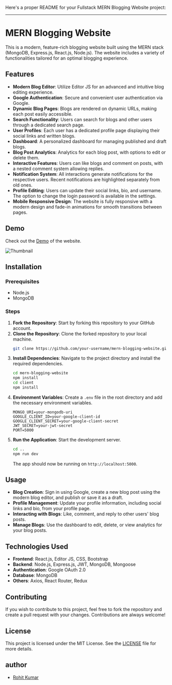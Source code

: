 Here's a proper README for your Fullstack MERN Blogging Website project:

---

# MERN Blogging Website

This is a modern, feature-rich blogging website built using the MERN stack (MongoDB, Express.js, React.js, Node.js). The website includes a variety of functionalities tailored for an optimal blogging experience.

## Features

- **Modern Blog Editor**: Utilize Editor JS for an advanced and intuitive blog editing experience.
- **Google Authentication**: Secure and convenient user authentication via Google.
- **Dynamic Blog Pages**: Blogs are rendered on dynamic URLs, making each post easily accessible.
- **Search Functionality**: Users can search for blogs and other users through a dedicated search page.
- **User Profiles**: Each user has a dedicated profile page displaying their social links and written blogs.
- **Dashboard**: A personalized dashboard for managing published and draft blogs.
- **Blog Post Analytics**: Analytics for each blog post, with options to edit or delete them.
- **Interactive Features**: Users can like blogs and comment on posts, with a nested comment system allowing replies.
- **Notification System**: All interactions generate notifications for the respective users. Recent notifications are highlighted separately from old ones.
- **Profile Editing**: Users can update their social links, bio, and username. The option to change the login password is available in the settings.
- **Mobile Responsive Design**: The website is fully responsive with a modern design and fade-in animations for smooth transitions between pages.

## Demo

Check out the [Demo](#) of the website.

![Thumbnail](#)

## Installation

### Prerequisites

- Node.js
- MongoDB

### Steps

1. **Fork the Repository**: Start by forking this repository to your GitHub account.
2. **Clone the Repository**: Clone the forked repository to your local machine.
    ```bash
    git clone https://github.com/your-username/mern-blogging-website.git
    ```
3. **Install Dependencies**: Navigate to the project directory and install the required dependencies.
    ```bash
    cd mern-blogging-website
    npm install
    cd client
    npm install
    ```
4. **Environment Variables**: Create a `.env` file in the root directory and add the necessary environment variables.
    ```plaintext
    MONGO_URI=your-mongodb-uri
    GOOGLE_CLIENT_ID=your-google-client-id
    GOOGLE_CLIENT_SECRET=your-google-client-secret
    JWT_SECRET=your-jwt-secret
    PORT=5000
    ```
5. **Run the Application**: Start the development server.
    ```bash
    cd ..
    npm run dev
    ```
   The app should now be running on `http://localhost:5000`.

## Usage

- **Blog Creation**: Sign in using Google, create a new blog post using the modern blog editor, and publish or save it as a draft.
- **Profile Management**: Update your profile information, including social links and bio, from your profile page.
- **Interacting with Blogs**: Like, comment, and reply to other users' blog posts.
- **Manage Blogs**: Use the dashboard to edit, delete, or view analytics for your blog posts.

## Technologies Used

- **Frontend**: React.js, Editor JS, CSS, Bootstrap
- **Backend**: Node.js, Express.js, JWT, MongoDB, Mongoose
- **Authentication**: Google OAuth 2.0
- **Database**: MongoDB
- **Others**: Axios, React Router, Redux

## Contributing

If you wish to contribute to this project, feel free to fork the repository and create a pull request with your changes. Contributions are always welcome!

## License

This project is licensed under the MIT License. See the [LICENSE](LICENSE) file for more details.

## author

- [Rohit Kumar](www.rohitsaraf.in)
